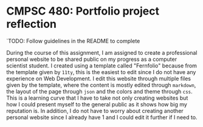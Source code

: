 # CMPSC 480: Portfolio project reflection

`TODO: Follow guidelines in the README to complete

During the course of this assignment, I am assigned to create a professional personal website to be shared public on my progress as a computer scientist student. I created using a template called "Fernfolio" because from the template given by `11ty`, this is the easiest to edit since I do not have any experience on Web Development. I edit this website through multiple files given by the template, where the content is mostly edited through `markdown`, the layout of the page through `json` and the colors and theme through `css`. This is a learning curve that I have to take not only creating websites but how I could present myself to the general public as it shows how big my reputation is. In addition, I do not have to worry about creating another personal website since I already have 1 and I could edit it further if I need to. 